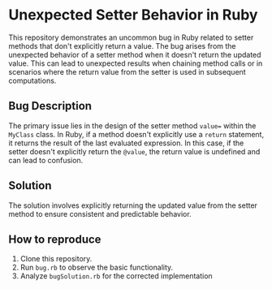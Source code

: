 # Unexpected Setter Behavior in Ruby

This repository demonstrates an uncommon bug in Ruby related to setter methods that don't explicitly return a value.  The bug arises from the unexpected behavior of a setter method when it doesn't return the updated value. This can lead to unexpected results when chaining method calls or in scenarios where the return value from the setter is used in subsequent computations.

## Bug Description

The primary issue lies in the design of the setter method `value=` within the `MyClass` class.  In Ruby, if a method doesn't explicitly use a `return` statement, it returns the result of the last evaluated expression. In this case, if the setter doesn't explicitly return the `@value`, the return value is undefined and can lead to confusion.

## Solution

The solution involves explicitly returning the updated value from the setter method to ensure consistent and predictable behavior.

## How to reproduce

1.  Clone this repository.
2. Run `bug.rb` to observe the basic functionality.
3. Analyze `bugSolution.rb` for the corrected implementation
